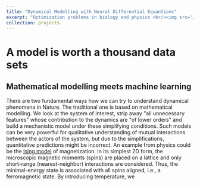 ```yaml
---
title: "Dynamical Modelling with Neural Differential Equantions"
excerpt: "Optimization problems in biology and physics <br/><img src='/images/method_control.png'>"
collection: projects
---
```


# A model is worth a thousand data sets
## Mathematical modelling meets machine learning

There are two fundamental ways how we can try to understand  dynamical phenomena in Nature. The traditional one is based on mathematical modelling. We look at the system of interest, strip away "all unnecessary features" whose contribution to the dynamics are "of lower orders" and build a mechanistic model under these simplifying conditions. Such models can be very powerful for qualitative understanding of mutual interactions between the actors of the system, but due to the simplifications, quantitative predictions might be incorrect. An example from physics could be the [Ising model](https://en.wikipedia.org/wiki/Ising_model) of magnetization. In its simplest 2D form, the microscopic magnetic moments (spins) are placed on a lattice and only short-range (nearest-neighbor) interactions are considered. Thus, the minimal-energy state is associated with all spins aligned, i.e., a ferromagnetic state. By introducing temperature, we  